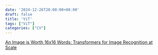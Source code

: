 ```yaml
---
date: '2024-12-26T20:00:00+08:00'
draft: false
title: 'ViT'
tags: ["ViT"]
categories: ["CV"]
---
```


[An Image is Worth 16x16 Words: Transformers for Image Recognition at Scale](https://xves6ft58q.feishu.cn/docx/PB06dKLXCog07NxnzBFcCvW8nde?from=from_copylink)

